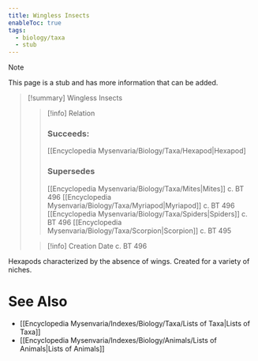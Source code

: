 ```yaml
---
title: Wingless Insects
enableToc: true
tags:
  - biology/taxa
  - stub
---
```


> [!note]
> This page is a stub and has more information that can be added.

> [!summary] Wingless Insects
> > [!info] Relation
> > ### Succeeds:
> > [[Encyclopedia Mysenvaria/Biology/Taxa/Hexapod|Hexapod]
> > ### Supersedes 
> > [[Encyclopedia Mysenvaria/Biology/Taxa/Mites|Mites]] c. BT 496
> > [[Encyclopedia Mysenvaria/Biology/Taxa/Myriapod|Myriapod]] c. BT 496
> > [[Encyclopedia Mysenvaria/Biology/Taxa/Spiders|Spiders]] c. BT 496
> > [[Encyclopedia Mysenvaria/Biology/Taxa/Scorpion|Scorpion]] c. BT 495
>
> > [!info] Creation Date
> > c. BT 496

Hexapods characterized by the absence of wings. Created for a variety of niches.

# See Also
- [[Encyclopedia Mysenvaria/Indexes/Biology/Taxa/Lists of Taxa|Lists of Taxa]]
- [[Encyclopedia Mysenvaria/Indexes/Biology/Animals/Lists of Animals|Lists of Animals]]
